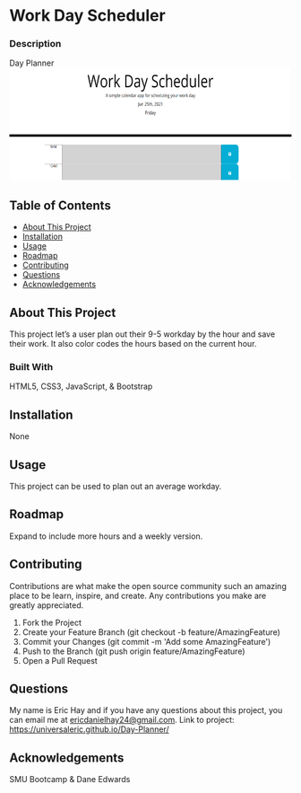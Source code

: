 # Work Day Scheduler

### Description

Day Planner
<img src="assets\Day_Planner.jpg"
     alt="Screen Shot"
     style="height: 200px;" />

## Table of Contents

- [About This Project](#about)
- [Installation](#installation)
- [Usage](#usage)
- [Roadmap](#features)
- [Contributing](#contributing)
- [Questions](#questions)
- [Acknowledgements](#acknowledgement)

<a name="about"></a>

## About This Project

This project let’s a user plan out their 9-5 workday by the hour and save their work. It also color codes the hours based on the current hour.

### Built With

HTML5, CSS3, JavaScript, & Bootstrap

<a name="installation"></a>

## Installation

None

<a name="usage"></a>

## Usage

This project can be used to plan out an average workday.

<a name="features"></a>

## Roadmap

Expand to include more hours and a weekly version.

<a name="contributing"></a>

## Contributing

Contributions are what make the open source community such an amazing place to be learn, inspire, and create. Any contributions you make are greatly appreciated.

1. Fork the Project
2. Create your Feature Branch (git checkout -b feature/AmazingFeature)
3. Commit your Changes (git commit -m 'Add some AmazingFeature')
4. Push to the Branch (git push origin feature/AmazingFeature)
5. Open a Pull Request

<a name="questions"></a>

## Questions

My name is Eric Hay and if you have any questions about this project, you can email me at ericdanielhay24@gmail.com.
Link to project: https://universaleric.github.io/Day-Planner/

<a name="acknowledgement"></a>

## Acknowledgements

SMU Bootcamp & Dane Edwards
